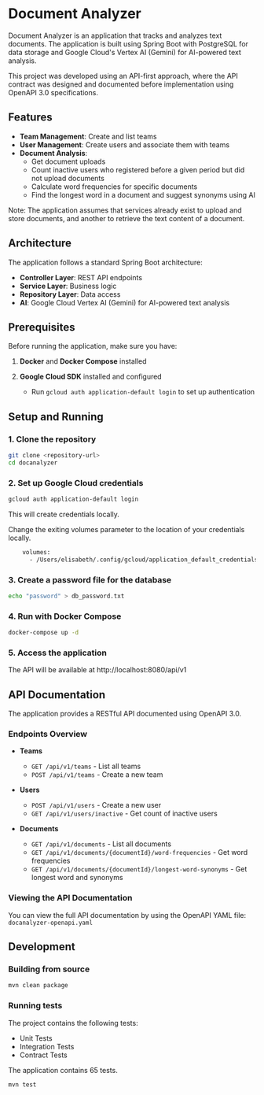 # Document Analyzer

Document Analyzer is an application that tracks and analyzes text documents. The application is built using 
Spring Boot with PostgreSQL for data storage and Google Cloud's Vertex AI (Gemini) for AI-powered text analysis.

This project was developed using an API-first approach, where the API contract was designed and 
documented before implementation using OpenAPI 3.0 specifications.

## Features

- **Team Management**: Create and list teams
- **User Management**: Create users and associate them with teams
- **Document Analysis**:
    - Get document uploads
    - Count inactive users who registered before a given period but did not upload documents
    - Calculate word frequencies for specific documents
    - Find the longest word in a document and suggest synonyms using AI

Note: The application assumes that services already exist to upload and store documents, 
and another to retrieve the text content of a document.

## Architecture

The application follows a standard Spring Boot architecture:

- **Controller Layer**: REST API endpoints
- **Service Layer**: Business logic
- **Repository Layer**: Data access
- **AI**: Google Cloud Vertex AI (Gemini) for AI-powered text analysis

## Prerequisites

Before running the application, make sure you have:

1. **Docker** and **Docker Compose** installed

2. **Google Cloud SDK** installed and configured
    - Run `gcloud auth application-default login` to set up authentication

## Setup and Running

### 1. Clone the repository

```bash
git clone <repository-url>
cd docanalyzer
```

### 2. Set up Google Cloud credentials

```bash
gcloud auth application-default login
```

This will create credentials locally.

Change the exiting volumes parameter to the location of your credentials locally.
```bash
    volumes:
      - /Users/elisabeth/.config/gcloud/application_default_credentials.json:/app/credentials.json
```

### 3. Create a password file for the database

```bash
echo "password" > db_password.txt
```

### 4. Run with Docker Compose

```bash
docker-compose up -d
```

### 5. Access the application

The API will be available at http://localhost:8080/api/v1

## API Documentation

The application provides a RESTful API documented using OpenAPI 3.0.

### Endpoints Overview

- **Teams**
    - `GET /api/v1/teams` - List all teams
    - `POST /api/v1/teams` - Create a new team

- **Users**
    - `POST /api/v1/users` - Create a new user
    - `GET /api/v1/users/inactive` - Get count of inactive users

- **Documents**
    - `GET /api/v1/documents` - List all documents
    - `GET /api/v1/documents/{documentId}/word-frequencies` - Get word frequencies
    - `GET /api/v1/documents/{documentId}/longest-word-synonyms` - Get longest word and synonyms

### Viewing the API Documentation

You can view the full API documentation by using the OpenAPI YAML file: `docanalyzer-openapi.yaml`

## Development

### Building from source

```bash
mvn clean package
```

### Running tests

The project contains the following tests:
- Unit Tests
- Integration Tests
- Contract Tests

The application contains 65 tests.

```bash
mvn test
```
